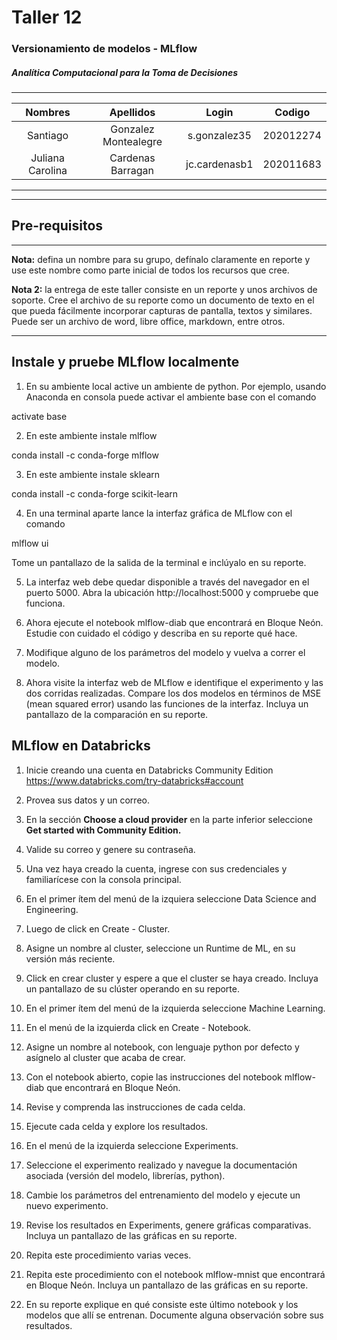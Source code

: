 # Taller 12

### Versionamiento de modelos - MLflow

##### Analítica Computacional para la Toma de Decisiones

---

|     Nombres      |      Apellidos       |     Login     |  Codigo   |
| :--------------: | :------------------: | :-----------: | :-------: |
|     Santiago     | Gonzalez Montealegre | s.gonzalez35  | 202012274 |
| Juliana Carolina |  Cardenas Barragan   | jc.cardenasb1 | 202011683 |

---

---

## Pre-requisitos

---

**Nota:** defina un nombre para su grupo, defínalo claramente en reporte y use este nombre como parte inicial de todos los recursos que cree.

**Nota 2:** la entrega de este taller consiste en un reporte y unos archivos de soporte. Cree el archivo de su reporte como un documento de texto en el que pueda fácilmente incorporar capturas de pantalla, textos y similares. Puede ser un archivo de word, libre office, markdown, entre otros.

---

## Instale y pruebe MLflow localmente

1. En su ambiente local active un ambiente de python. Por ejemplo, usando Anaconda en consola puede activar el ambiente base con el comando

activate base

2. En este ambiente instale mlflow

conda install -c conda-forge mlflow

3. En este ambiente instale sklearn

conda install -c conda-forge scikit-learn

4. En una terminal aparte lance la interfaz gráfica de MLflow con el comando

mlflow ui

Tome un pantallazo de la salida de la terminal e inclúyalo en su reporte.

5. La interfaz web debe quedar disponible a través del navegador en el puerto 5000. Abra la ubicación http://localhost:5000 y compruebe que funciona.

6. Ahora ejecute el notebook mlflow-diab que encontrará en Bloque Neón. Estudie con cuidado el código y describa en su reporte qué hace.

7. Modifique alguno de los parámetros del modelo y vuelva a correr el modelo.

8. Ahora visite la interfaz web de MLflow e identifique el experimento y las dos corridas realizadas. Compare los dos modelos en términos de MSE (mean squared error) usando las funciones de la interfaz. Incluya un pantallazo de la comparación en su reporte.

## MLflow en Databricks

1. Inicie creando una cuenta en Databricks Community Edition https://www.databricks.com/try-databricks#account

2. Provea sus datos y un correo.

3. En la sección **Choose a cloud provider** en la parte inferior seleccione **Get started with Community Edition.**

4. Valide su correo y genere su contraseña.

5. Una vez haya creado la cuenta, ingrese con sus credenciales y familiarícese con la consola principal.

6. En el primer ítem del menú de la izquiera seleccione Data Science and Engineering.

7. Luego de click en Create - Cluster.

8. Asigne un nombre al cluster, seleccione un Runtime de ML, en su versión más reciente.

10. Click en crear cluster y espere a que el cluster se haya creado. Incluya un pantallazo de su clúster operando en su reporte.



11. En el primer ítem del menú de la izquierda seleccione Machine Learning.

12. En el menú de la izquierda click en Create - Notebook.

13. Asigne un nombre al notebook, con lenguaje python por defecto y asígnelo al cluster que acaba de crear.

14. Con el notebook abierto, copie las instrucciones del notebook mlflow-diab que encontrará en Bloque Neón.

15. Revise y comprenda las instrucciones de cada celda.

16. Ejecute cada celda y explore los resultados.

17. En el menú de la izquierda seleccione Experiments.

18. Seleccione el experimento realizado y navegue la documentación asociada (versión del modelo, librerías, python).

19. Cambie los parámetros del entrenamiento del modelo y ejecute un nuevo experimento.

20. Revise los resultados en Experiments, genere gráficas comparativas. Incluya un pantallazo de las gráficas en su reporte.

21. Repita este procedimiento varias veces.

22. Repita este procedimiento con el notebook mlflow-mnist que encontrará en Bloque Neón. Incluya un pantallazo de las gráficas en su reporte.

23. En su reporte explique en qué consiste este último notebook y los modelos que allí se entrenan. Documente alguna observación sobre sus resultados.